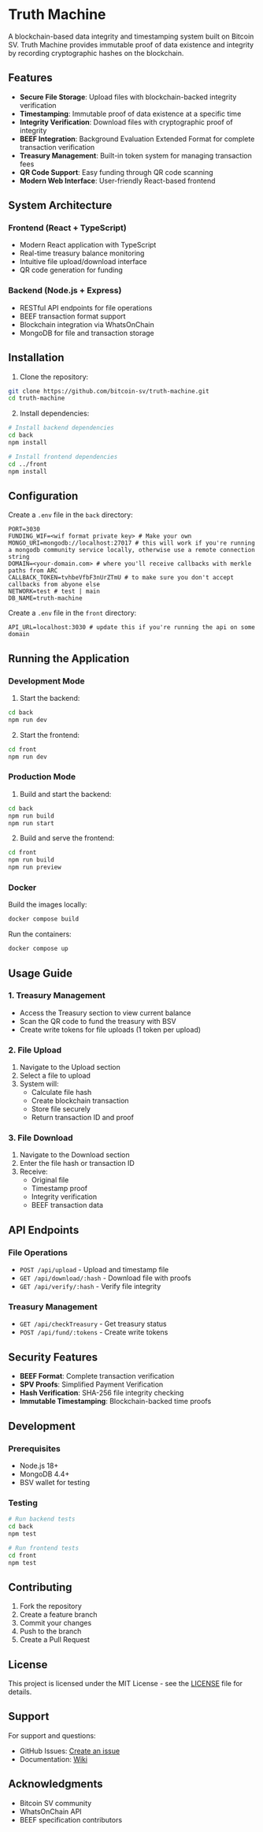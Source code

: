 # Truth Machine

A blockchain-based data integrity and timestamping system built on Bitcoin SV. Truth Machine provides immutable proof of data existence and integrity by recording cryptographic hashes on the blockchain.

## Features

- **Secure File Storage**: Upload files with blockchain-backed integrity verification
- **Timestamping**: Immutable proof of data existence at a specific time
- **Integrity Verification**: Download files with cryptographic proof of integrity
- **BEEF Integration**: Background Evaluation Extended Format for complete transaction verification
- **Treasury Management**: Built-in token system for managing transaction fees
- **QR Code Support**: Easy funding through QR code scanning
- **Modern Web Interface**: User-friendly React-based frontend

## System Architecture

### Frontend (React + TypeScript)
- Modern React application with TypeScript
- Real-time treasury balance monitoring
- Intuitive file upload/download interface
- QR code generation for funding

### Backend (Node.js + Express)
- RESTful API endpoints for file operations
- BEEF transaction format support
- Blockchain integration via WhatsOnChain
- MongoDB for file and transaction storage

## Installation

1. Clone the repository:
```bash
git clone https://github.com/bitcoin-sv/truth-machine.git
cd truth-machine
```

2. Install dependencies:
```bash
# Install backend dependencies
cd back
npm install

# Install frontend dependencies
cd ../front
npm install
```

## Configuration

Create a `.env` file in the `back` directory:

```env
PORT=3030
FUNDING_WIF=<wif format private key> # Make your own
MONGO_URI=mongodb://localhost:27017 # this will work if you're running a mongodb community service locally, otherwise use a remote connection string
DOMAIN=<your-domain.com> # where you'll receive callbacks with merkle paths from ARC
CALLBACK_TOKEN=tvhbeVfbF3nUrZTmU # to make sure you don't accept callbacks from abyone else
NETWORK=test # test | main
DB_NAME=truth-machine
```

Create a `.env` file in the `front` directory:

```env
API_URL=localhost:3030 # update this if you're running the api on some domain
```

## Running the Application

### Development Mode

1. Start the backend:
```bash
cd back
npm run dev
```

2. Start the frontend:
```bash
cd front
npm run dev
```

### Production Mode

1. Build and start the backend:
```bash
cd back
npm run build
npm run start
```

2. Build and serve the frontend:
```bash
cd front
npm run build
npm run preview
```

### Docker

Build the images locally:
```bash
docker compose build
```

Run the containers:
```bash
docker compose up
```

## Usage Guide

### 1. Treasury Management
- Access the Treasury section to view current balance
- Scan the QR code to fund the treasury with BSV
- Create write tokens for file uploads (1 token per upload)

### 2. File Upload
1. Navigate to the Upload section
2. Select a file to upload
3. System will:
   - Calculate file hash
   - Create blockchain transaction
   - Store file securely
   - Return transaction ID and proof

### 3. File Download
1. Navigate to the Download section
2. Enter the file hash or transaction ID
3. Receive:
   - Original file
   - Timestamp proof
   - Integrity verification
   - BEEF transaction data

## API Endpoints

### File Operations
- `POST /api/upload` - Upload and timestamp file
- `GET /api/download/:hash` - Download file with proofs
- `GET /api/verify/:hash` - Verify file integrity

### Treasury Management
- `GET /api/checkTreasury` - Get treasury status
- `POST /api/fund/:tokens` - Create write tokens

## Security Features

- **BEEF Format**: Complete transaction verification
- **SPV Proofs**: Simplified Payment Verification
- **Hash Verification**: SHA-256 file integrity checking
- **Immutable Timestamping**: Blockchain-backed time proofs

## Development

### Prerequisites
- Node.js 18+
- MongoDB 4.4+
- BSV wallet for testing

### Testing
```bash
# Run backend tests
cd back
npm test

# Run frontend tests
cd front
npm test
```

## Contributing

1. Fork the repository
2. Create a feature branch
3. Commit your changes
4. Push to the branch
5. Create a Pull Request

## License

This project is licensed under the MIT License - see the [LICENSE](LICENSE) file for details.

## Support

For support and questions:
- GitHub Issues: [Create an issue](https://github.com/bitcoin-sv/truth-machine/issues)
- Documentation: [Wiki](https://github.com/bitcoin-sv/truth-machine/wiki)

## Acknowledgments

- Bitcoin SV community
- WhatsOnChain API
- BEEF specification contributors
